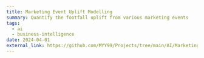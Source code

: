 ```yaml
---
title: Marketing Event Uplift Modelling
summary: Quantify the footfall uplift from various marketing events
tags:
  - ai
  - business-intelligence
date: 2024-04-01
external_link: https://github.com/MYY99/Projects/tree/main/AI/Marketing%20Event%20Uplift%20Modelling
---
```

